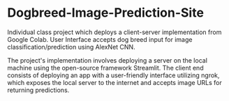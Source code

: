 # Dogbreed-Image-Prediction-Site

Individual class project which deploys a client-server implementation from Google Colab. User Interface accepts dog breed input for image classification/prediction using AlexNet CNN.

The project's implementation involves deploying a server on the local machine using the open-source framework Streamlit. The client end consists of deploying an app with a user-friendly interface utilizing ngrok, which exposes the local server to the internet and accepts image URLs for returning predictions.
